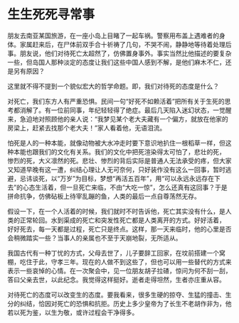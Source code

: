 # 生生死死寻常事

朋友去南亚某国旅游，在一座小岛上目睹了一起车祸。警察用布盖上遇难者的身体。家属赶来后，在尸体前双手合十祈祷了几句，不哭不闹，静静地等待着处理后事。朋友说，他们对待死亡太超然了，仿佛置身事外。事实当然比他描述的要复杂一些，但岛国人那种淡定的态度让我们这些中国人感到不解，是他们麻木不仁，还是另有原因？ 

这里就不得不提到一个貌似宏大的哲学命题。即，我们对待死的态度是什么？ 

对死亡，我们东方人有严重恐惧。民间一句“好死不如赖活着”把所有关于生死的思考都消解了。有一位前同事，年纪轻轻得了绝症。最后几天陷入迷幻状态，一觉醒来，急迫地对照顾他的亲人说：“我梦见某个老大夫藏有一个偏方，就放在他家的房梁上，赶紧去找那个老大夫！”家人看着他，无语泪流。 

怕死是人的一种本能，就像动物被大水冲走时要下意识地扒住一根稻草一样，但这种本能也跟我们的文化有关系。我们的文化中把死渲染得太可怕了，悲壮的死， 惨烈的死，大义凛然的死。悲壮、惨烈的背后实际是普通人无法承受的疼，但大家又知道早晚有这一遭，纠结心理让人无可奈何，只好装作没有这么一回事，暂时逃避，忌讳谈死，以“万岁”为目标，梦想“再活五百年”，用“可以永远永远存在下去”的心态生活着，但一旦死亡来临，不由“大吃一惊”，怎么还真有这回事？于是拼命抗争，仿佛砧板上待宰乱蹦的鱼，人类的最后一点自尊荡然无存。 

假设一下，在一个人活着的时候，我们就时不时告诉他，死亡其实没有什么，是人类的正常轮回。水到渠成的死亡和突发性死亡都是人类离开的方式。好好活着， 好好死去，每一天都是过程，死亡只是终点。这样，那一天来临时，他的心里是否会稍微踏实一些？当事人的亲属也不至于天崩地裂，无所适从。 

我国古代有一种丁忧的方式，父母去世了，儿子要辞工回家，在坟前搭建一个窝棚，吃住于此，守孝三年。现在的人做不到这些了，但也可以用一些替代的方式来表示一些哀悼的心情。在一次聚会中，见一位朋友胡子拉碴，惊问为何不刮一刮，答曰父亲去世，以此纪念。我觉得这样挺好。逝者走得坦然，生者亦庄重从容。 

对待死亡的态度可以改变生的态度。要我看来，很多生硬的掠夺、生猛的撞击、生分的纠结，恰因对死亡的恐惧和抗拒。历史上多少皇帝为了长生不老胡作非为，他若以死为鉴，以生为敬，或许过程会干净得多。